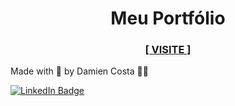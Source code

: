 <h1 align="center">Meu Portfólio</h1>
<h3 align="center"><a href="https://mienblack.github.io/portfolio/" target="_blank"><strong>[ VISITE ]</strong></a></h3>

Made with 💟 by Damien Costa ✌🏿

<a href="https://www.linkedin.com/in/damien-costa-969953164/" target="_blank">![LinkedIn Badge](https://img.shields.io/badge/-Damien_Costa-blue?style=flat-square&logo=Linkedin&logoColor=white&link=https://www.linkedin.com/in/damien-costa-969953164/)
